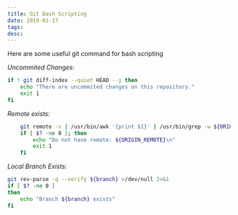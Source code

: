 ```yaml
---
title: Git Bash Scripting
date: 2019-01-17
tags:
desc:
---
```


Here are some useful git command for bash scripting
<!--more-->

*Uncommited Changes:*
```bash
if ! git diff-index --quiet HEAD --; then
	echo "There are uncommited changes on this repository."
	exit 1
fi
```

*Remote exists:*
```bash
    git remote -v | /usr/bin/awk '{print $1}' | /usr/bin/grep -w ${ORIGIN_REMOTE} >/dev/null 2>&1
    if [ $? -ne 0 ]; then
        echo "Do not have remote: ${ORIGIN_REMOTE}\n"
        exit 1
    fi
```

*Local Branch Exists:*
```bash
git rev-parse -q --verify ${branch} >/dev/null 2>&1
if [ $? -ne 0 ]
then
    echo "Branch ${branch} exists"
fi
```
